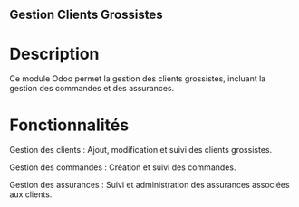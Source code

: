 ## Gestion Clients Grossistes

# Description

Ce module Odoo permet la gestion des clients grossistes, incluant la gestion des commandes et des assurances.

# Fonctionnalités

Gestion des clients : Ajout, modification et suivi des clients grossistes.

Gestion des commandes : Création et suivi des commandes.

Gestion des assurances : Suivi et administration des assurances associées aux clients.
